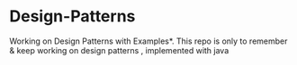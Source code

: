 # Design-Patterns
Working on Design Patterns with Examples*.
This repo is only to remember & keep working on design patterns , implemented with java
